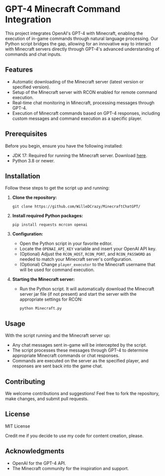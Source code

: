 # GPT-4 Minecraft Command Integration

This project integrates OpenAI's GPT-4 with Minecraft, enabling the execution of in-game commands through natural language processing. Our Python script bridges the gap, allowing for an innovative way to interact with Minecraft servers directly through GPT-4's advanced understanding of commands and chat inputs.

## Features

- Automatic downloading of the Minecraft server (latest version or specified version).
- Setup of the Minecraft server with RCON enabled for remote command execution.
- Real-time chat monitoring in Minecraft, processing messages through GPT-4.
- Execution of Minecraft commands based on GPT-4 responses, including custom messages and command execution as a specific player.

## Prerequisites

Before you begin, ensure you have the following installed:
- JDK 17: Required for running the Minecraft server. Download [here](https://www.oracle.com/java/technologies/javase/jdk17-archive-downloads.html).
- Python 3.8 or newer.

## Installation

Follow these steps to get the script up and running:

1. **Clone the repository:**
   ```
   git clone https://github.com/WilleDCrazy/MinecraftChatGPT/
   ```

2. **Install required Python packages:**
   ```
   pip install requests mcrcon openai
   ```

3. **Configuration:**
   - Open the Python script in your favorite editor.
   - Locate the `OPENAI_API_KEY` variable and insert your OpenAI API key.
   - (Optional) Adjust the `RCON_HOST`, `RCON_PORT`, and `RCON_PASSWORD` as needed to match your Minecraft server's configuration.
   - (Optional) Change `player_executor` to the Minecraft username that will be used for command execution.

4. **Starting the Minecraft server:**
   - Run the Python script. It will automatically download the Minecraft server jar file (if not present) and start the server with the appropriate settings for RCON:
     ```
     python Minecraft.py
     ```

## Usage

With the script running and the Minecraft server up:
- Any chat messages sent in-game will be intercepted by the script.
- The script processes these messages through GPT-4 to determine appropriate Minecraft commands or chat responses.
- Commands are executed on the server as the specified player, and responses are sent back into the game chat.

## Contributing

We welcome contributions and suggestions! Feel free to fork the repository, make changes, and submit pull requests.

## License

MIT License

Credit me if you decide to use my code for content creation, please.

## Acknowledgments

- OpenAI for the GPT-4 API.
- The Minecraft community for the inspiration and support.
